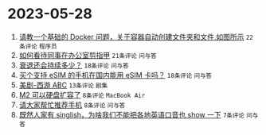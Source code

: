 # 2023-05-28

1. [请教一个基础的 Docker 问题，关于容器自动创建文件夹和文件,如图所示](https://www.v2ex.com/t/943534) `22条评论` `程序员`
1. [如何看待同事在办公室剪指甲](https://www.v2ex.com/t/943544) `21条评论` `问与答`
1. [衰退还会持续多少？](https://www.v2ex.com/t/943546) `18条评论` `问与答`
1. [买个支持 eSIM 的手机在国内能用 eSIM 卡吗？](https://www.v2ex.com/t/943540) `18条评论` `问与答`
1. [美剧-西游 ABC](https://www.v2ex.com/t/943535) `13条评论` `剧集`
1. [M2 可以硬盘扩容了](https://www.v2ex.com/t/943541) `8条评论` `MacBook Air`
1. [请大家帮忙推荐手机](https://www.v2ex.com/t/943538) `8条评论` `问与答`
1. [既然人家有 singlish，为啥我们不能把各地英语口音也 show 一下](https://www.v2ex.com/t/943542) `7条评论` `问与答`
